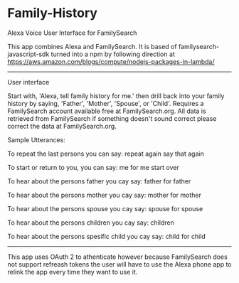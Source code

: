 # Family-History
Alexa Voice User Interface for FamilySearch

This app combines Alexa and FamilySearch. It is based of familysearch-javascript-sdk turned into a npm by following direction at https://aws.amazon.com/blogs/compute/nodejs-packages-in-lambda/


--------

User interface


Start with, 'Alexa, tell family history for me.' then drill back into your family history by saying, 'Father', 'Mother', 'Spouse', or 'Child'.  Requires a FamilySearch account available free at FamilySearch.org.  All data is retrieved from FamilySearch if something doesn't sound correct please correct the data at FamilySearch.org.

Sample Utterances:

To repeat the last persons you can say:
 repeat
 again
 say that again

To start or return to you, you can say:
 me
 for me
 start over

To hear about the persons father you cay say:
 father
 for father

To hear about the persons mother you cay say:
 mother
 for mother

To hear about the persons spouse you cay say:
 spouse
 for spouse
 
 To hear about the persons children you cay say:
 children

To hear about the persons spesific child you cay say:
 child
 for child
 
---------
This app uses OAuth 2 to athenticate however because FamilySearch does not support refreash tokens the user will have to use the Alexa phone app to relink the app every time they want to use it.
